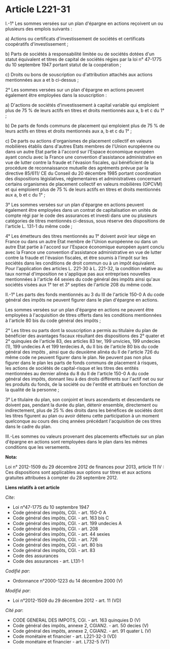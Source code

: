 # Article L221-31

I.-1° Les sommes versées sur un plan d'épargne en actions reçoivent un ou plusieurs des emplois suivants : 

a) Actions ou certificats d'investissement de sociétés et certificats coopératifs d'investissement ; 

b) Parts de sociétés à responsabilité limitée ou de sociétés dotées d'un statut équivalent et titres de capital de sociétés
régies par la loi n° 47-1775 du 10 septembre 1947 portant statut de la coopération ; 

c) Droits ou bons de souscription ou d'attribution attachés aux actions mentionnées aux a et b ci-dessus ; 

2° Les sommes versées sur un plan d'épargne en actions peuvent également être employées dans la souscription : 

a) D'actions de sociétés d'investissement à capital variable qui emploient plus de 75 % de leurs actifs en titres et droits
mentionnés aux a, b et c du 1° ; 

b) De parts de fonds communs de placement qui emploient plus de 75 % de leurs actifs en titres et droits mentionnés aux a, b
et c du 1° ; 

c) De parts ou actions d'organismes de placement collectif en valeurs mobilières établis dans d'autres Etats membres de
l'Union européenne ou dans un autre Etat partie à l'accord sur l'Espace économique européen ayant conclu avec la France une
convention d'assistance administrative en vue de lutter contre la fraude et l'évasion fiscales, qui bénéficient de la
procédure de reconnaissance mutuelle des agréments prévue par la directive 85/611/ CE du Conseil du 20 décembre 1985 portant
coordination des dispositions législatives, réglementaires et administratives concernant certains organismes de placement
collectif en valeurs mobilières (OPCVM) et qui emploient plus de 75 % de leurs actifs en titres et droits mentionnés aux a, b
et c du 1° ; 

3° Les sommes versées sur un plan d'épargne en actions peuvent également être employées dans un contrat de capitalisation en
unités de compte régi par le code des assurances et investi dans une ou plusieurs catégories de titres mentionnés ci-dessus,
sous réserve des dispositions de l'article L. 131-1 du même code ; 

4° Les émetteurs des titres mentionnés au 1° doivent avoir leur siège en France ou dans un autre Etat membre de l'Union
européenne ou dans un autre Etat partie à l'accord sur l'Espace économique européen ayant conclu avec la France une
convention d'assistance administrative en vue de lutter contre la fraude et l'évasion fiscales, et être soumis à l'impôt sur
les sociétés dans les conditions de droit commun ou à un impôt équivalent. Pour l'application des articles L. 221-30 à L.
221-32, la condition relative au taux normal d'imposition ne s'applique pas aux entreprises nouvelles mentionnées à l'article
44 sexies du code général des impôts ainsi qu'aux sociétés visées aux 1° ter et 3° septies de l'article 208 du même code. 

II.-1° Les parts des fonds mentionnés au 3 du III de l'article 150-0 A du code général des impôts ne peuvent figurer dans le
plan d'épargne en actions. 

Les sommes versées sur un plan d'épargne en actions ne peuvent être employées à l'acquisition de titres offerts dans les
conditions mentionnées à l'article 80 bis du code général des impôts ; 

2° Les titres ou parts dont la souscription a permis au titulaire du plan de bénéficier des avantages fiscaux résultant des
dispositions des 2° quater et 2° quinquies de l'article 83, des articles 83 ter, 199 unvicies, 199 undecies (1), 199 undecies
A et 199 terdecies A, du II bis de l'article 80 bis du code général des impôts , ainsi que du deuxième alinéa du II de
l'article 726 du même code ne peuvent figurer dans le plan. Ne peuvent pas non plus figurer dans le plan les parts de fonds
communs de placement à risques, les actions de sociétés de capital-risque et les titres des entités mentionnées au dernier
alinéa du 8 du II de l'article 150-0 A du code général des impôts, donnant lieu à des droits différents sur l'actif net ou
sur les produits du fonds, de la société ou de l'entité et attribués en fonction de la qualité de la personne ; 

3° Le titulaire du plan, son conjoint et leurs ascendants et descendants ne doivent pas, pendant la durée du plan, détenir
ensemble, directement ou indirectement, plus de 25 % des droits dans les bénéfices de sociétés dont les titres figurent au
plan ou avoir détenu cette participation à un moment quelconque au cours des cinq années précédant l'acquisition de ces
titres dans le cadre du plan. 

III.-Les sommes ou valeurs provenant des placements effectués sur un plan d'épargne en actions sont remployées dans le plan
dans les mêmes conditions que les versements.

**Nota:**

Loi n° 2012-1509 du 29 décembre 2012 de finances pour 2013, article 11 IV : Ces dispositions sont applicables aux options sur
titres et aux actions gratuites attribuées à compter du 28 septembre 2012.

**Liens relatifs à cet article**

_Cite_:

  - Loi n°47-1775 du 10 septembre 1947
  - Code général des impôts, CGI. - art. 150-0 A
  - Code général des impôts, CGI. - art. 163 bis C
  - Code général des impôts, CGI. - art. 199 undecies A
  - Code général des impôts, CGI. - art. 208
  - Code général des impôts, CGI. - art. 44 sexies
  - Code général des impôts, CGI. - art. 726
  - Code général des impôts, CGI. - art. 80 bis
  - Code général des impôts, CGI. - art. 83
  - Code des assurances
  - Code des assurances - art. L131-1

_Codifié par_:

  - Ordonnance n°2000-1223 du 14 décembre 2000 (V)

_Modifié par_:

  - Loi n°2012-1509 du 29 décembre 2012 - art. 11 (VD)

_Cité par_:

  - CODE GENERAL DES IMPOTS, CGI. - art. 163 quinquies D (V)
  - Code général des impôts, annexe 2, CGIAN2. - art. 50 decies (V)
  - Code général des impôts, annexe 2, CGIAN2. - art. 91 quater L (V)
  - Code monétaire et financier - art. L221-32-3 (VD)
  - Code monétaire et financier - art. L732-5 (VT)
